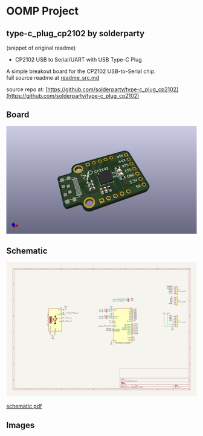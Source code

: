 # OOMP Project  
## type-c_plug_cp2102  by solderparty  
  
(snippet of original readme)  
  
- CP2102 USB to Serial/UART with USB Type-C Plug  
  
A simple breakout board for the CP2102 USB-to-Serial chip.  
  full source readme at [readme_src.md](readme_src.md)  
  
source repo at: [https://github.com/solderparty/type-c_plug_cp2102](https://github.com/solderparty/type-c_plug_cp2102)  
## Board  
  
[![working_3d.png](working_3d_600.png)](working_3d.png)  
## Schematic  
  
[![working_schematic.png](working_schematic_600.png)](working_schematic.png)  
  
[schematic pdf](working_schematic.pdf)  
## Images  
